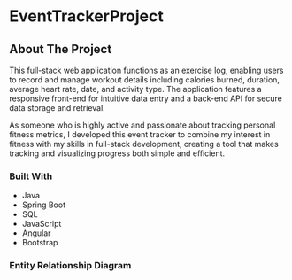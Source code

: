 # EventTrackerProject
## About The Project
This full-stack web application functions as an exercise log, enabling users to record and manage workout details including calories burned, duration, average heart rate, date, and activity type. The application features a responsive front-end for intuitive data entry and a back-end API for secure data storage and retrieval. 

As someone who is highly active and passionate about tracking personal fitness metrics, I developed this event tracker to combine my interest in fitness with my skills in full-stack development, creating a tool that makes tracking and visualizing progress both simple and efficient.

### Built With
* Java
* Spring Boot
* SQL
* JavaScript
* Angular
* Bootstrap

### Entity Relationship Diagram

